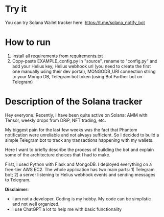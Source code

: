 # Try it
You can try Solana Wallet tracker here: https://t.me/solana_notify_bot

# How to run
1. Install all requirements from requirements.txt
2. Copy-paste EXAMPLE_config.py in "source", rename to "config.py" and add your Helius key, Helius webhook url (you need to create the first one manually using their dev portal), MONGODB_URI connection string to your Mongo DB, Telegram bot token (using Bot Farther bot on Telegram)

# Description of the Solana tracker

Hey everyone. Recently, I have been quite active on Solana: AMM with Tensor, weekly drops from DRiP, NFT trading, etc. 

My biggest pain for the last few weeks was the fact that Phantom notification were unreliable and not always sufficient. So I decided to build a simple Telegram bot to track any transactions happening with my wallets.

Here I want to briefly describe the process of building the bot and explain some of the architecture choices that I had to make.

First, I used Python with Flask and MongoDB. I deployed everything on a free-tier AWS EC2. The whole application has two main parts: 1) Telegram bot; 2) a server listening to Helius webhook events and sending messages to Telegram.

**Disclaimer:**

- I am not a developer. Coding is my hobby. My code can be simplistic and not well organized.
- I use ChatGPT a lot to help me with basic functionality

